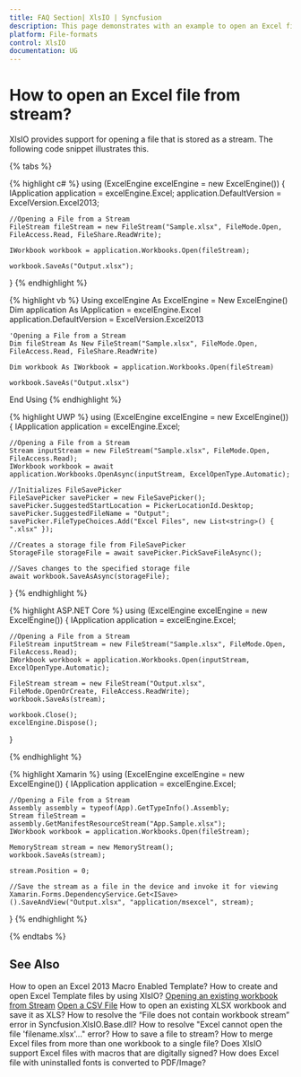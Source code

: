```yaml
---
title: FAQ Section| XlsIO | Syncfusion
description: This page demonstrates with an example to open an Excel file from stream using Syncfusion .NET Excel library (XlsIO).
platform: File-formats
control: XlsIO
documentation: UG
---
```


# How to open an Excel file from stream?

XlsIO provides support for opening a file that is stored as a stream. The following code snippet illustrates this.

{% tabs %}  

{% highlight c# %}
using (ExcelEngine excelEngine = new ExcelEngine())
{
    IApplication application = excelEngine.Excel;
    application.DefaultVersion = ExcelVersion.Excel2013;

    //Opening a File from a Stream
    FileStream fileStream = new FileStream("Sample.xlsx", FileMode.Open, FileAccess.Read, FileShare.ReadWrite);

    IWorkbook workbook = application.Workbooks.Open(fileStream);

    workbook.SaveAs("Output.xlsx");
}
{% endhighlight %}

{% highlight vb %}
Using excelEngine As ExcelEngine = New ExcelEngine()
    Dim application As IApplication = excelEngine.Excel
    application.DefaultVersion = ExcelVersion.Excel2013

    'Opening a File from a Stream
    Dim fileStream As New FileStream("Sample.xlsx", FileMode.Open, FileAccess.Read, FileShare.ReadWrite)

    Dim workbook As IWorkbook = application.Workbooks.Open(fileStream)

    workbook.SaveAs("Output.xlsx")
End Using
{% endhighlight %}

{% highlight UWP %}
using (ExcelEngine excelEngine = new ExcelEngine())
{
    IApplication application = excelEngine.Excel;

    //Opening a File from a Stream
    Stream inputStream = new FileStream("Sample.xlsx", FileMode.Open, FileAccess.Read);
    IWorkbook workbook = await application.Workbooks.OpenAsync(inputStream, ExcelOpenType.Automatic);
	
    //Initializes FileSavePicker
    FileSavePicker savePicker = new FileSavePicker();
    savePicker.SuggestedStartLocation = PickerLocationId.Desktop;
    savePicker.SuggestedFileName = "Output";
    savePicker.FileTypeChoices.Add("Excel Files", new List<string>() { ".xlsx" });

    //Creates a storage file from FileSavePicker
    StorageFile storageFile = await savePicker.PickSaveFileAsync();

    //Saves changes to the specified storage file
    await workbook.SaveAsAsync(storageFile);
}
{% endhighlight %}

{% highlight ASP.NET Core %}
using (ExcelEngine excelEngine = new ExcelEngine())
{
    IApplication application = excelEngine.Excel;

    //Opening a File from a Stream
    FileStream inputStream = new FileStream("Sample.xlsx", FileMode.Open, FileAccess.Read);
    IWorkbook workbook = application.Workbooks.Open(inputStream, ExcelOpenType.Automatic);

    FileStream stream = new FileStream("Output.xlsx", FileMode.OpenOrCreate, FileAccess.ReadWrite);
    workbook.SaveAs(stream);

    workbook.Close();
    excelEngine.Dispose();
}

{% endhighlight %}

{% highlight Xamarin %}
using (ExcelEngine excelEngine = new ExcelEngine())
{
    IApplication application = excelEngine.Excel;

    //Opening a File from a Stream
    Assembly assembly = typeof(App).GetTypeInfo().Assembly;
    Stream fileStream = assembly.GetManifestResourceStream("App.Sample.xlsx");
    IWorkbook workbook = application.Workbooks.Open(fileStream);
	
    MemoryStream stream = new MemoryStream();
    workbook.SaveAs(stream);

    stream.Position = 0;

    //Save the stream as a file in the device and invoke it for viewing
    Xamarin.Forms.DependencyService.Get<ISave>().SaveAndView("Output.xlsx", "application/msexcel", stream);
}
{% endhighlight %}

  {% endtabs %}  

## See Also

How to open an Excel 2013 Macro Enabled Template?
How to create and open Excel Template files by using XlsIO?
[Opening an existing workbook from Stream](https://help.syncfusion.com/file-formats/xlsio/loading-and-saving-workbook#opening-an-existing-workbook-from-stream)
[Open a CSV File](https://help.syncfusion.com/file-formats/xlsio/working-with-excel-worksheet#open-a-csv-file)
How to open an existing XLSX workbook and save it as XLS?
How to resolve the “File does not contain workbook stream” error in Syncfusion.XlsIO.Base.dll?
How to resolve "Excel cannot open the file 'filename.xlsx'..." error?
How to save a file to stream?
How to merge Excel files from more than one workbook to a single file?
Does XlsIO support Excel files with macros that are digitally signed?
How does Excel file with uninstalled fonts is converted to PDF/Image?

